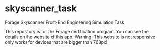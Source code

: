# skyscanner_task
Forage Skyscanner Front-End Engineering Simulation Task

This repository is for the Forage certification program. You can see the details on the website of this app. Warning: This website is not responsive only works for devices that are bigger than 768px!
